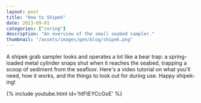 ```yaml
---
layout: post
title: "How to Shipek"
date: 2023-09-01
categories: ["coring"]
description: "An overview of the small seabed sampler."
thumbnail: "/assets/images/gen/blog/shipek.png"
---
```

A shipek grab sampler looks and operates a lot like a bear trap: a spring-loaded metal cylinder snaps shut when it reaches the seabed, trapping a scoop of sediment from the seafloor. Here's a video tutorial on what you'll need, how it works, and the things to look out for during use. Happy shipek-ing!



{% include youtube.html id='htFtEYCcGoE' %}

